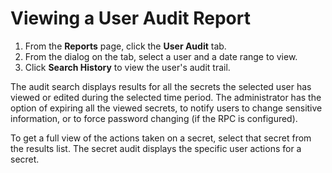 [title]: # (Viewing a User Audit Report)
[tags]: # (Viewing a User Audit Report)
[priority]: # (10)

# Viewing a User Audit Report

1. From the **Reports** page, click the **User Audit** tab. 
2. From the dialog on the tab, select a user and a date range to view.
3. Click **Search History** to view the user's audit trail.

The audit search displays results for all the secrets the selected user has viewed or edited during the selected time period. The administrator has the option of expiring all the viewed secrets, to notify users to change sensitive information, or to force password changing (if the RPC is configured).

To get a full view of the actions taken on a secret, select that secret from the results list. The secret audit displays the specific user actions for a secret.

